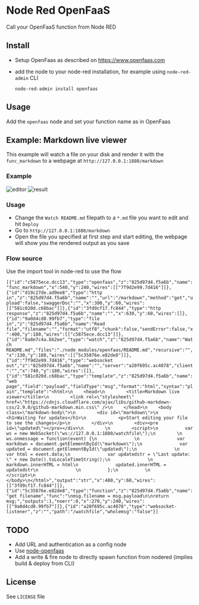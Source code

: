 # Node Red OpenFaaS

Call your OpenFaaS function from Node RED

## Install

- Setup OpenFaas as described on https://www.openfaas.com
- add the node to your node-red installation, for example using  `node-red-admin` CLI

  `node-red-admin install openfaas`

## Usage

Add the `openfaas` node and set your function name as in OpenFaas

## Example: Markdown live viewer

This example will watch a file on your disk and render it with the `func_markdown` to a webpage at `http://127.0.0.1:1880/markdown`

### Example

![editor](https://github.com/muka/node-red-openfaas/blob/master/img/editor.png?raw=true)
 ![result](https://github.com/muka/node-red-openfaas/blob/master/img/result.png?raw=true)

### Usage

- Change the `Watch README.md` filepath to a `*.md` file you want to edit and hit `Deploy`
- Go to `http://127.0.0.1:1880/markdown`
- Open the file you specified at first step and start editing, the webpage will show you the rendered output as you save

### Flow source

Use the import tool in node-red to use the flow

`[{"id":"c5875ece.dcc13","type":"openfaas","z":"825d97d4.f5a6b","name":"func_markdown","x":540,"y":240,"wires":[["7f9d2e99.7d416"]]},{"id":"d19c27de.ad9ee8","type":"http in","z":"825d97d4.f5a6b","name":"","url":"/markdown","method":"get","upload":false,"swaggerDoc":"","x":300,"y":60,"wires":[["581c020d.c68bac"]]},{"id":"3fd9cf17.fc844","type":"http response","z":"825d97d4.f5a6b","name":"","x":630,"y":60,"wires":[]},{"id":"9a0d4cd0.99fb7","type":"file in","z":"825d97d4.f5a6b","name":"Read file","filename":"","format":"utf8","chunk":false,"sendError":false,"x":400,"y":180,"wires":[["c5875ece.dcc13"]]},{"id":"8a8e7c4a.bb2ee","type":"watch","z":"825d97d4.f5a6b","name":"Watch README.md","files":"./node_modules/openfaas/README.md","recursive":"","x":130,"y":180,"wires":[["5c35876e.e82de8"]]},{"id":"7f9d2e99.7d416","type":"websocket out","z":"825d97d4.f5a6b","name":"","server":"a20f695c.ac4078","client":"","x":740,"y":180,"wires":[]},{"id":"581c020d.c68bac","type":"template","z":"825d97d4.f5a6b","name":"web page","field":"payload","fieldType":"msg","format":"html","syntax":"plain","template":"<html>\n    <head>\n        <title>Markdown live viewer</title>\n        <link rel=\"stylesheet\" href=\"https://cdnjs.cloudflare.com/ajax/libs/github-markdown-css/2.9.0/github-markdown.min.css\" />\n    </head>\n    <body class=\"markdown-body\">\n        <div id=\"markdown\">\n            <h1>Waiting for updates</h1>\n            <p>Start editing your file to see the changes</p>\n        </div>\n        <div><pre id=\"updated\"></pre></div>\n        \n        <script>\n          var ws = new WebSocket(\"ws://127.0.0.1:1880/watchfile\");\n        \n          ws.onmessage = function(event) {\n              \n              var markdown = document.getElementById(\"markdown\");\n              var updated = document.getElementById(\"updated\");\n              \n              var html = event.data;\n              var updatedstr = \"Last update: \" + new Date().toLocaleTimeString();\n              \n              markdown.innerHTML = html\n              updated.innerHTML = updatedstr\n              \n          };\n          \n        </script>\n    </body>\n</html>","output":"str","x":480,"y":60,"wires":[["3fd9cf17.fc844"]]},{"id":"5c35876e.e82de8","type":"function","z":"825d97d4.f5a6b","name":"get filename","func":"\nmsg.filename = msg.payload\n\nreturn msg;","outputs":1,"noerr":0,"x":270,"y":240,"wires":[["9a0d4cd0.99fb7"]]},{"id":"a20f695c.ac4078","type":"websocket-listener","z":"","path":"/watchfile","wholemsg":"false"}]`

## TODO

- Add URL and authentication as a config node
- Use [node-openfaas](https://github.com/openfaas-incubator/node-openfaas)
- Add a write & fire node to directly spawn function from nodered (implies build & deploy from CLI)

## License

See `LICENSE` file
